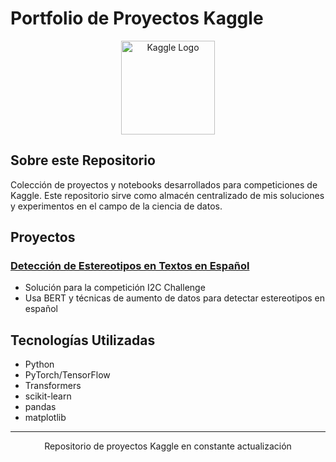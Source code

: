 # Portfolio de Proyectos Kaggle

<div align="center">
  <img src="https://www.kaggle.com/static/images/site-logo.svg" alt="Kaggle Logo" width="150"/>
</div>

## Sobre este Repositorio

Colección de proyectos y notebooks desarrollados para competiciones de Kaggle. Este repositorio sirve como almacén centralizado de mis soluciones y experimentos en el campo de la ciencia de datos.

## Proyectos

### [Detección de Estereotipos en Textos en Español](./spanish-text-stereotype-detection)
- Solución para la competición I2C Challenge
- Usa BERT y técnicas de aumento de datos para detectar estereotipos en español

<!-- Agregar nuevos proyectos con el siguiente formato:
### [Nombre del Proyecto](./enlace)
- Breve descripción
- Características principales
-->

## Tecnologías Utilizadas

- Python
- PyTorch/TensorFlow
- Transformers
- scikit-learn
- pandas
- matplotlib
---

<div align="center">
  <p>Repositorio de proyectos Kaggle en constante actualización</p>
</div>
